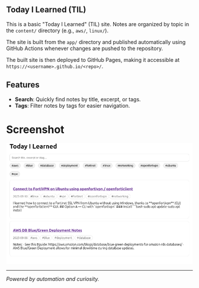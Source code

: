 ## Today I Learned (TIL)

This is a basic "Today I Learned" (TIL) site. Notes are organized by topic in the `content/` directory (e.g., `aws/`, `linux/`).

The site is built from the `app/` directory and published automatically using GitHub Actions whenever changes are pushed to the repository.

The built site is then deployed to GitHub Pages, making it accessible at `https://<username>.github.io/<repo>/`.

## Features

- **Search**: Quickly find notes by title, excerpt, or tags.
- **Tags**: Filter notes by tags for easier navigation.

# Screenshot
![alt text](image.png)

---
*Powered by automation and curiosity.*

